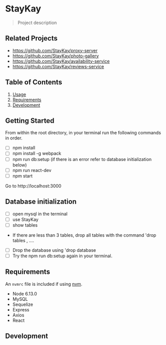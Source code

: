 # StayKay

> Project description

## Related Projects

- https://github.com/StayKay/proxy-server
- https://github.com/StayKay/photo-gallery
- https://github.com/StayKay/availability-service
- https://github.com/StayKay/reviews-service

## Table of Contents

1. [Usage](#Usage)
1. [Requirements](#requirements)
1. [Development](#development)

## Getting Started

From within the root directory, in your terminal run the following commands in order.
- [ ] npm install
- [ ] npm install -g webpack
- [ ] npm run db:setup (if there is an error refer to database initialization below)
- [ ] npm run react-dev
- [ ] npm start

Go to http://localhost:3000

## Database initialization
- [ ] open mysql in the terminal
- [ ] use StayKay
- [ ] show tables
- If there are less than 3 tables, drop all tables with the command 'drop tables <tablename>, <tablename>....
- [ ] Drop the database using 'drop database <database name>
- [ ] Try the npm run db:setup again in your terminal.

## Requirements

An `nvmrc` file is included if using [nvm](https://github.com/creationix/nvm).

- Node 6.13.0
- MySQL
- Sequelize
- Express
- Axios
- React

## Development

